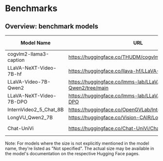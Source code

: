 # Benchmarks

## Overview: benchmark models

| Model Name | URL | Model Size |
|------------|-----|------------|
| cogvlm2-llama3-caption | https://huggingface.co/THUDM/cogvlm2-llama3-caption | Not specified |
| LLaVA-NeXT-Video-7B-hf | https://huggingface.co/llava-hf/LLaVA-NeXT-Video-7B-hf | 7B |
| LLaVA-Video-7B-Qwen2 | https://huggingface.co/lmms-lab/LLaVA-Video-7B-Qwen2/tree/main | 7B |
| LLaVA-NeXT-Video-7B-DPO | https://huggingface.co/lmms-lab/LLaVA-NeXT-Video-7B-DPO | 7B |
| InternVideo2_5_Chat_8B | https://huggingface.co/OpenGVLab/InternVideo2_5_Chat_8B | 8B |
| LongVU_Qwen2_7B | https://huggingface.co/Vision-CAIR/LongVU_Qwen2_7B | 7B |
| Chat-UniVi | https://huggingface.co/Chat-UniVi/Chat-UniVi | Not specified |

Note: For models where the size is not explicitly mentioned in the model name, they're listed as "Not specified". The actual size may be available in the model's documentation on the respective Hugging Face pages.
